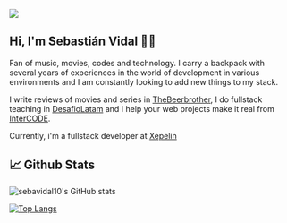 ![](https://komarev.com/ghpvc/?username=sebavidal10&style=flat&color=blue)

## Hi, I'm Sebastián Vidal 🤘🏻

Fan of music, movies, codes and technology. I carry a backpack with several years of experiences in the world of development in various environments and I am constantly looking to add new things to my stack. 

I write reviews of movies and series in [TheBeerbrother](https://thebeerbrother.cl), I do fullstack teaching in [DesafioLatam](https://desafiolatam.com) and I help your web projects make it real from [InterCODE](https://intercode.cl).

Currently, i'm a fullstack developer at [Xepelin](https://www.xepelin.com)

## 📈 Github Stats

![sebavidal10's GitHub stats](https://github-readme-stats.vercel.app/api?username=sebavidal10&show_icons=true&theme=radical&count_private=true&show_icons=true)

[![Top Langs](https://github-readme-stats.vercel.app/api/top-langs/?username=sebavidal10&langs_count=8&theme=radical)](https://github.com/sebavidal10/github-readme-stats)
